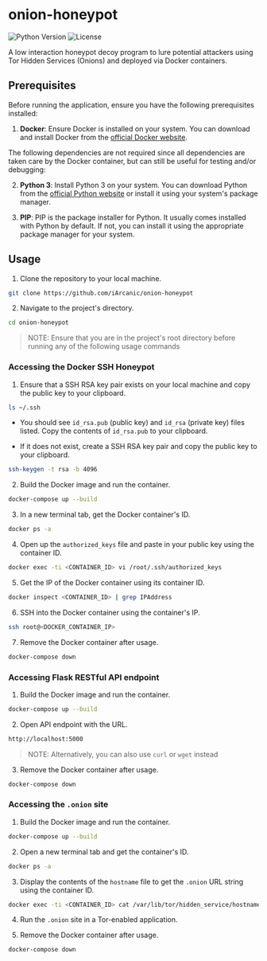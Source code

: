 # onion-honeypot

![Python Version](https://img.shields.io/badge/Python-3.x-blue.svg)
![License](https://img.shields.io/badge/License-MIT-green.svg)

A low interaction honeypot decoy program to lure potential attackers using Tor Hidden Services (Onions) and deployed via Docker containers.

## Prerequisites

Before running the application, ensure you have the following prerequisites installed:

1. **Docker**: Ensure Docker is installed on your system. You can download and install Docker from the [official Docker website](https://www.docker.com/get-started/).

The following dependencies are not required since all dependencies are taken care by the Docker container, but can still be useful for testing and/or debugging:

2. **Python 3**: Install Python 3 on your system. You can download Python from the [official Python website](https://www.python.org/downloads/) or install it using your system's package manager.

3. **PIP**: PIP is the package installer for Python. It usually comes installed with Python by default. If not, you can install it using the appropriate package manager for your system.

## Usage

1. Clone the repository to your local machine.

```bash
git clone https://github.com/iArcanic/onion-honeypot
```

2. Navigate to the project's directory.

```bash
cd onion-honeypot
```

> NOTE: Ensure that you are in the project's root directory before running any of the following usage commands

### Accessing the Docker SSH Honeypot

1. Ensure that a SSH RSA key pair exists on your local machine and copy the public key to your clipboard.

```bash
ls ~/.ssh
```

- You should see `id_rsa.pub` (public key) and `id_rsa` (private key) files listed. Copy the contents of `id_rsa.pub` to your clipboard.

- If it does not exist, create a SSH RSA key pair and copy the public key to your clipboard.

```bash
ssh-keygen -t rsa -b 4096
```

2. Build the Docker image and run the container.

```bash
docker-compose up --build
```

3. In a new terminal tab, get the Docker container's ID.

```bash
docker ps -a
```

4. Open up the `authorized_keys` file and paste in your public key using the container ID.

```bash
docker exec -ti <CONTAINER_ID> vi /root/.ssh/authorized_keys
```

5. Get the IP of the Docker container using its container ID.

```bash
docker inspect <CONTAINER_ID> | grep IPAddress
```

6. SSH into the Docker container using the container's IP.

```bash
ssh root@<DOCKER_CONTAINER_IP>
```

7. Remove the Docker container after usage.

```bash
docker-compose down
```

### Accessing Flask RESTful API endpoint

1. Build the Docker image and run the container.

```bash
docker-compose up --build
```

2. Open API endpoint with the URL.

```bash
http://localhost:5000
```

> NOTE: Alternatively, you can also use `curl` or `wget` instead

3. Remove the Docker container after usage.

```bash
docker-compose down
```

### Accessing the `.onion` site

1. Build the Docker image and run the container.

```bash
docker-compose up --build
```

2. Open a new terminal tab and get the container's ID.

```bash
docker ps -a
```

3. Display the contents of the `hostname` file to get the `.onion` URL string using the container ID.

```bash
docker exec -ti <CONTAINER_ID> cat /var/lib/tor/hidden_service/hostname
```

4. Run the `.onion` site in a Tor-enabled application.

5. Remove the Docker container after usage.

```bash
docker-compose down
```
